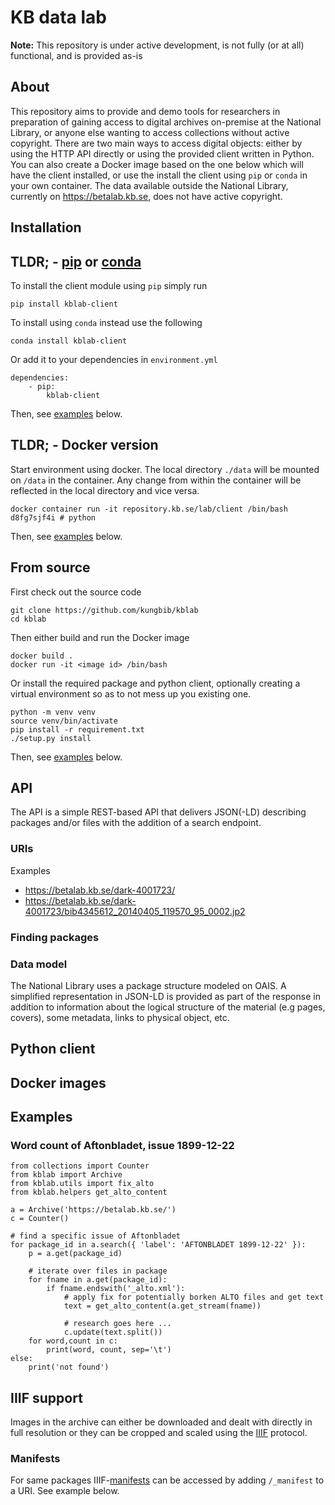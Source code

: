 # KB data lab

**Note:** This repository is under active development, is not fully (or at all) functional, and is provided as-is

## About

This repository aims to provide and demo tools for researchers in preparation of gaining access to digital archives on-premise at the National Library, or anyone else wanting to access collections without active copyright. There are two main ways to access digital objects: either by using the HTTP API directly or using the provided client written in Python. You can also create a Docker image based on the one below which will have the client installed, or use the install the client using `pip` or `conda` in your own container. The data available outside the National Library, currently on https://betalab.kb.se, does not have active copyright.

## Installation

## TLDR; - [pip](https://pypi.org/) or [conda](https://www.anaconda.com/distribution/)

To install the client module using `pip` simply run
```
pip install kblab-client
```

To install using `conda` instead use the following
```
conda install kblab-client
```

Or add it to your dependencies in `environment.yml`
```
dependencies:
    - pip:
        kblab-client
```

Then, see [examples](#examples) below.

## TLDR; - Docker version

Start environment using docker. The local directory `./data` will be mounted on `/data` in the container. Any change from within the container will be reflected in the local directory and vice versa.
```
docker container run -it repository.kb.se/lab/client /bin/bash
d8fg7sjf4i # python
```

Then, see [examples](#examples) below.

## From source

First check out the source code
```
git clone https://github.com/kungbib/kblab
cd kblab
```

Then either build and run the Docker image 
```
docker build .
docker run -it <image id> /bin/bash
```

Or install the required package and python client, optionally creating a virtual environment so as to not mess up you existing one.
```
python -m venv venv
source venv/bin/activate
pip install -r requirement.txt
./setup.py install
```

Then, see [examples](#examples) below.

## API

The API is a simple REST-based API that delivers JSON(-LD) describing packages and/or files with the addition of a search endpoint.

### URIs

Examples
- https://betalab.kb.se/dark-4001723/
- https://betalab.kb.se/dark-4001723/bib4345612_20140405_119570_95_0002.jp2

### Finding packages

### Data model

The National Library uses a package structure modeled on OAIS. A simplified representation in JSON-LD is provided as part of the response in addition to information about the logical structure of the material (e.g pages, covers), some metadata, links to physical object, etc.

## Python client

## Docker images

## Examples

### Word count of Aftonbladet, issue 1899-12-22
```
from collections import Counter
from kblab import Archive
from kblab.utils import fix_alto
from kblab.helpers get_alto_content

a = Archive('https://betalab.kb.se/')
c = Counter()

# find a specific issue of Aftonbladet
for package_id in a.search({ 'label': 'AFTONBLADET 1899-12-22' }):
    p = a.get(package_id)

    # iterate over files in package
    for fname in a.get(package_id):
        if fname.endswith('_alto.xml'):
            # apply fix for potentially borken ALTO files and get text
            text = get_alto_content(a.get_stream(fname))
            
            # research goes here ...
            c.update(text.split())
    for word,count in c:
        print(word, count, sep='\t')
else:
    print('not found')

```

## IIIF support

Images in the archive can either be downloaded and dealt with directly in full resolution or they can be cropped and scaled using the [IIIF](https://iiif.io/) protocol.

### Manifests

For same packages IIIF-[manifests](https://iiif.io/api/presentation/2.0/#manifest) can be accessed by adding `/_manifest` to a URI. See example below.


